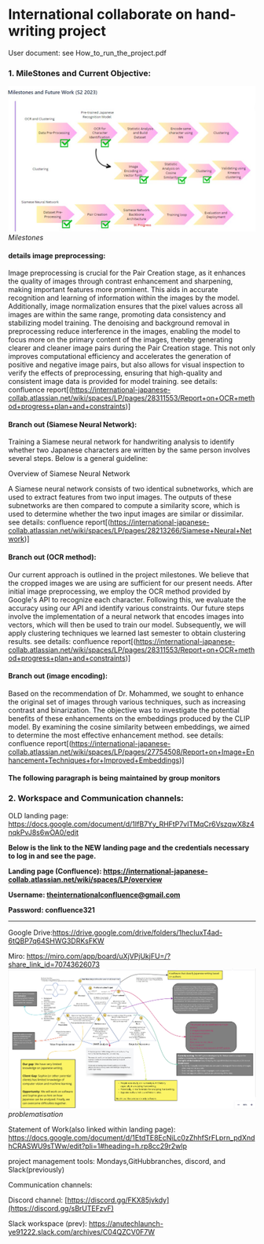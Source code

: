 # International collaborate on hand-writing project

User document: see How_to_run_the_project.pdf

### 1. MileStones and Current Objective:

![Milestones](README_RESOURCES/milestone_2023S2%20.jpg)*Milestones*

#### details image preprocessing: 

Image preprocessing is crucial for the Pair Creation stage, as it enhances the quality of images through contrast enhancement and sharpening, making important features more prominent. This aids in accurate recognition and learning of information within the images by the model. Additionally, image normalization ensures that the pixel values across all images are within the same range, promoting data consistency and stabilizing model training. The denoising and background removal in preprocessing reduce interference in the images, enabling the model to focus more on the primary content of the images, thereby generating clearer and cleaner image pairs during the Pair Creation stage. This not only improves computational efficiency and accelerates the generation of positive and negative image pairs, but also allows for visual inspection to verify the effects of preprocessing, ensuring that high-quality and consistent image data is provided for model training.
see details: confluence report[(https://international-japanese-collab.atlassian.net/wiki/spaces/LP/pages/28311553/Report+on+OCR+method+progress+plan+and+constraints)]

#### Branch out (Siamese Neural Network):
Training a Siamese neural network for handwriting analysis to identify whether two Japanese characters are written by the same person involves several steps. Below is a general guideline:

Overview of Siamese Neural Network

A Siamese neural network consists of two identical subnetworks, which are used to extract features from two input images. The outputs of these subnetworks are then compared to compute a similarity score, which is used to determine whether the two input images are similar or dissimilar.
see details: confluence report[(https://international-japanese-collab.atlassian.net/wiki/spaces/LP/pages/28213266/Siamese+Neural+Network)]
 

#### Branch out (OCR method):
Our current approach is outlined in the project milestones. We believe that the cropped images we are using are sufficient for our present needs. After initial image preprocessing, we employ the OCR method provided by Google's API to recognize each character. Following this, we evaluate the accuracy using our API and identify various constraints. Our future steps involve the implementation of a neural network that encodes images into vectors, which will then be used to train our model. Subsequently, we will apply clustering techniques we learned last semester to obtain clustering results.
see details: confluence report[(https://international-japanese-collab.atlassian.net/wiki/spaces/LP/pages/28311553/Report+on+OCR+method+progress+plan+and+constraints)]


#### Branch out (image encoding):
Based on the recommendation of Dr. Mohammed, we sought to enhance the original set of images through various techniques, such as increasing contrast and binarization. The objective was to investigate the potential benefits of these enhancements on the embeddings produced by the CLIP model. By examining the cosine similarity between embeddings, we aimed to determine the most effective enhancement method.
see details: confluence report[(https://international-japanese-collab.atlassian.net/wiki/spaces/LP/pages/27754508/Report+on+Image+Enhancement+Techniques+for+Improved+Embeddings)]


#### The following paragraph is being maintained by group monitors
### 2. Workspace and Communication channels:

OLD landing page: https://docs.google.com/document/d/1IfB7Yy_RHFtP7vITMqCr6VszqwX8z4nqkPvJ8s6wOA0/edit

**Below is the link to the NEW landing page and the credentials necessary to log in and see the page.**

**Landing page (Confluence): https://international-japanese-collab.atlassian.net/wiki/spaces/LP/overview**

**Username: theinternationalconfluence@gmail.com**

**Password: confluence321**

-----------------
Google Drive:https://drive.google.com/drive/folders/1hecIuxT4ad-6tQBP7q64SHWG3DRKsFKW

Miro: https://miro.com/app/board/uXjVPjUkjFU=/?share_link_id=70743626073
![Problematisation](README_RESOURCES/problematisation.png)*problematisation*
 
Statement of Work(also linked within landing page): https://docs.google.com/document/d/1EtdTE8EcNiLc0zZhhfSrFLprn_pdXndhCRASWU9sTWw/edit?pli=1#heading=h.rp8cc29r2wlp
 
project management tools: Mondays,GitHubbranches, discord, and Slack(previously)
 
Communication channels: 

Discord channel: [https://discord.gg/FKX85jvkdy](https://discord.gg/sBrUTEFzvF) 


Slack workspace (prev): https://anutechlaunch-ye91222.slack.com/archives/C04QZCV0F7W
